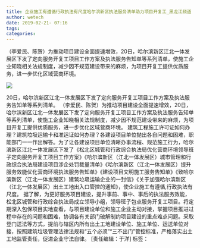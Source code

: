 ```yaml
---
title: 企业施工有遵循行政执法有尺度哈尔滨新区执法服务清单助力项目开复工_黑龙江频道
author: wetech
date: 2019-02-21- 07:16
tags: 
categories: 
---
```

（李爱民、陈贺）为推动项目建设全面提速增效，20日，哈尔滨新区江北一体发展区下发了定向服务开复工项目工作方案及执法服务告知单等系列清单，使施工企业知晓相关法规制度，减少因不规范建设带来的麻烦，为项目开复工提供优质服务，进一步优化区域营商环境。
<!-- more -->
                
<img align="center" border="0" src="http://p2.ifengimg.com/a/2016/0810/204c433878d5cf9size1_w16_h16.png" />
                
            
20日，哈尔滨新区江北一体发展区下发了定向服务开复工项目工作方案及执法服务告知单等系列清单。
（李爱民、陈贺）为推动项目建设全面提速增效，20日，哈尔滨新区江北一体发展区下发了定向服务开复工项目工作方案及执法服务告知单等系列清单，使施工企业知晓相关法规制度，减少因不规范建设带来的麻烦，为项目开复工提供优质服务，进一步优化区域营商环境。
建筑工程施工许可证如何办理？建筑垃圾运输卡和准运证如何办理？各建设项目单位抛出各自问题和困难，职能部门一一作出解答。为了让各建设项目单位清晰办事流程、规范施工行为，哈尔滨新区江北一体发展区下发了《松北区城管和行政综合执法局优化营商环境领导班子定向服务开复工项目工作方案》《哈尔滨新区（江北一体发展区）城市管理和行政综合执法局建设项目涉企处罚裁量清单》《哈尔滨新区（江北一体发展区）提升服务效能优化营商环境执法服务告知单》《建设项目文明施工服务告知单》《致哈尔滨新区（江北一体发展区）建筑垃圾运输企业的一封信》《关于加强哈尔滨新区（江北一体发展区）出土工地出入口管控的通知》，使企业施工有遵循,行政执法有尺度。
据了解，为更好服务项目建设，提升事前、事中、事后的执法服务效能，松北区城管和行政综合执法局成立领导小组，领导班子包点服务开复工项目。将定期深入包保项目实地查看，与项目建设单位和施工企业主动对接，掌握项目推进过程中存在的问题和困难，协调各有关部门破解制约项目建设的重点难点问题。采取登门送法等方式，提前与辖区内所有出土工地建设单位、施工单位、运送单位对接，按照建筑垃圾管理法律法规和“五个必须”“三不出门”管控标准，严格落实出土工地监管责任，促进企业守法自律。
[责任编辑：于洋]
标签：
 
 
 
             
